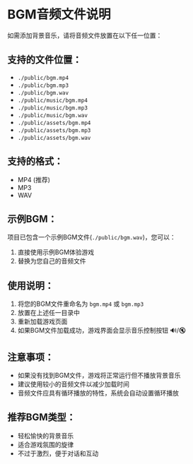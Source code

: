 # BGM音频文件说明

如需添加背景音乐，请将音频文件放置在以下任一位置：

## 支持的文件位置：
- `./public/bgm.mp4`
- `./public/bgm.mp3`
- `./public/bgm.wav`
- `./public/music/bgm.mp4`
- `./public/music/bgm.mp3`
- `./public/music/bgm.wav`
- `./public/assets/bgm.mp4`
- `./public/assets/bgm.mp3`
- `./public/assets/bgm.wav`

## 支持的格式：
- MP4 (推荐)
- MP3
- WAV

## 示例BGM：
项目已包含一个示例BGM文件(`./public/bgm.wav`)，您可以：
1. 直接使用示例BGM体验游戏
2. 替换为您自己的音频文件

## 使用说明：
1. 将您的BGM文件重命名为 `bgm.mp4` 或 `bgm.mp3`
2. 放置在上述任一目录中
3. 重新加载游戏页面
4. 如果BGM文件加载成功，游戏界面会显示音乐控制按钮 🔊/🔇

## 注意事项：
- 如果没有找到BGM文件，游戏将正常运行但不播放背景音乐
- 建议使用较小的音频文件以减少加载时间
- 音频文件应具有循环播放的特性，系统会自动设置循环播放

## 推荐BGM类型：
- 轻松愉快的背景音乐
- 适合游戏氛围的旋律
- 不过于激烈，便于对话和互动
